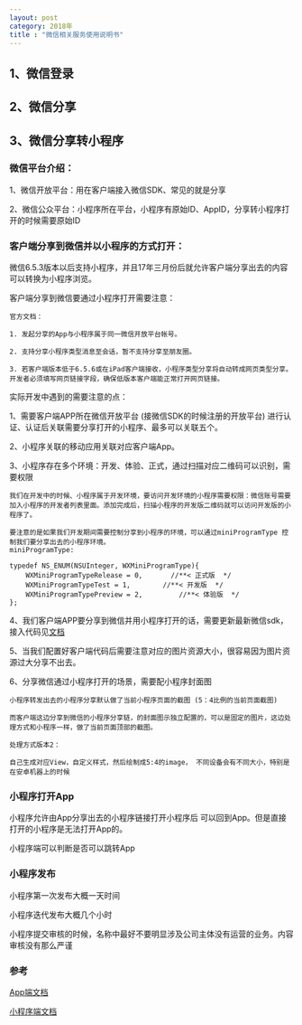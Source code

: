 ```yaml
---
layout: post
category: 2018年
title : "微信相关服务使用说明书"
---
```




## 1、微信登录





## 2、微信分享





## 3、微信分享转小程序



### 微信平台介绍：

1、微信开放平台：用在客户端接入微信SDK、常见的就是分享

2、微信公众平台：小程序所在平台，小程序有原始ID、AppID，分享转小程序打开的时候需要原始ID



### 客户端分享到微信并以小程序的方式打开：

微信6.5.3版本以后支持小程序，并且17年三月份后就允许客户端分享出去的内容可以转换为小程序浏览。

客户端分享到微信要通过小程序打开需要注意：

```
官方文档：

1. 发起分享的App与小程序属于同一微信开放平台帐号。

2. 支持分享小程序类型消息至会话，暂不支持分享至朋友圈。

3. 若客户端版本低于6.5.6或在iPad客户端接收，小程序类型分享将自动转成网页类型分享。开发者必须填写网页链接字段，确保低版本客户端能正常打开网页链接。
```

实际开发中遇到的需要注意的点：

1、需要客户端APP所在微信开放平台 (接微信SDK的时候注册的开放平台) 进行认证、认证后关联需要分享打开的小程序、最多可以关联五个。

2、小程序关联的移动应用关联对应客户端App。

3、小程序存在多个环境：开发、体验、正式，通过扫描对应二维码可以识别，需要权限

```
我们在开发中的时候、小程序属于开发环境，要访问开发环境的小程序需要权限：微信账号需要加入小程序的开发者列表里面。添加完成后，扫描小程序的开发版二维码就可以访问开发版的小程序了。

要注意的是如果我们开发期间需要控制分享到小程序的环境，可以通过miniProgramType 控制我们要分享出去的小程序环境。
miniProgramType:

typedef NS_ENUM(NSUInteger, WXMiniProgramType){
    WXMiniProgramTypeRelease = 0,       //**< 正式版  */
    WXMiniProgramTypeTest = 1,        //**< 开发版  */
    WXMiniProgramTypePreview = 2,         //**< 体验版  */
};
```

4、我们客户端APP要分享到微信并用小程序打开的话，需要更新最新微信sdk，接入代码见[文档](https://open.weixin.qq.com/cgi-bin/showdocument?action=dir_list&t=resource/res_list&verify=1&id=open1419317332&token=&lang=zh_CN)

5、当我们配置好客户端代码后需要注意对应的图片资源大小，很容易因为图片资源过大分享不出去。

6、分享微信通过小程序打开的场景，需要配小程序封面图

```
小程序转发出去的小程序分享默认做了当前小程序页面的截图 (5：4比例的当前页面截图)

而客户端这边分享到微信的小程序分享链，的封面图示独立配置的，可以是固定的图片，这边处理方式和小程序一样，做了当前页面顶部的截图。

处理方式版本2：

自己生成对应View，自定义样式，然后绘制成5:4的image， 不同设备会有不同大小，特别是在安卓机器上的时候

```



### 小程序打开App

小程序允许由App分享出去的小程序链接打开小程序后 可以回到App。但是直接打开的小程序是无法打开App的。

小程序端可以判断是否可以跳转App

### 小程序发布

小程序第一次发布大概一天时间

小程序迭代发布大概几个小时



小程序提交审核的时候，名称中最好不要明显涉及公司主体没有运营的业务。内容审核没有那么严谨



### 参考



[App端文档](https://open.weixin.qq.com/cgi-bin/showdocument?action=dir_list&t=resource/res_list&verify=1&id=open1419317332&token=&lang=zh_CN)

[小程序端文档](https://developers.weixin.qq.com/miniprogram/dev/api/)